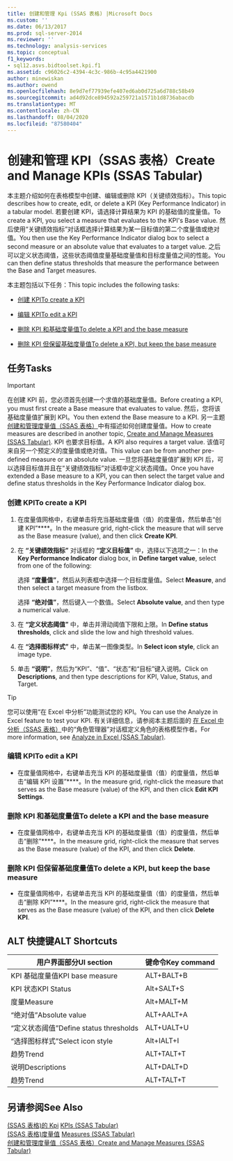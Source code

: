 ```yaml
---
title: 创建和管理 Kpi (SSAS 表格) |Microsoft Docs
ms.custom: ''
ms.date: 06/13/2017
ms.prod: sql-server-2014
ms.reviewer: ''
ms.technology: analysis-services
ms.topic: conceptual
f1_keywords:
- sql12.asvs.bidtoolset.kpi.f1
ms.assetid: c96026c2-4394-4c3c-986b-4c95a4421900
author: minewiskan
ms.author: owend
ms.openlocfilehash: 8e9d7ef77939efe407ed6ab0d725a6d788c58b49
ms.sourcegitcommit: ad4d92dce894592a259721a1571b1d8736abacdb
ms.translationtype: MT
ms.contentlocale: zh-CN
ms.lasthandoff: 08/04/2020
ms.locfileid: "87580404"
---
```

# <a name="create-and-manage-kpis-ssas-tabular"></a><span data-ttu-id="561c1-102">创建和管理 KPI（SSAS 表格）</span><span class="sxs-lookup"><span data-stu-id="561c1-102">Create and Manage KPIs (SSAS Tabular)</span></span>
  <span data-ttu-id="561c1-103">本主题介绍如何在表格模型中创建、编辑或删除 KPI（关键绩效指标）。</span><span class="sxs-lookup"><span data-stu-id="561c1-103">This topic describes how to create, edit, or delete a KPI (Key Performance Indicator) in a tabular model.</span></span> <span data-ttu-id="561c1-104">若要创建 KPI，请选择计算结果为 KPI 的基础值的度量值。</span><span class="sxs-lookup"><span data-stu-id="561c1-104">To create a KPI, you select a measure that evaluates to the KPI's Base value.</span></span> <span data-ttu-id="561c1-105">然后使用“关键绩效指标”对话框选择计算结果为某一目标值的第二个度量值或绝对值。</span><span class="sxs-lookup"><span data-stu-id="561c1-105">You then use the Key Performance Indicator dialog box to select a second measure or an absolute value that evaluates to a target value.</span></span> <span data-ttu-id="561c1-106">之后可以定义状态阈值，这些状态阈值度量基础度量值和目标度量值之间的性能。</span><span class="sxs-lookup"><span data-stu-id="561c1-106">You can then define status thresholds that measure the performance between the Base and Target measures.</span></span>  
  
 <span data-ttu-id="561c1-107">本主题包括以下任务：</span><span class="sxs-lookup"><span data-stu-id="561c1-107">This topic includes the following tasks:</span></span>  
  
-   [<span data-ttu-id="561c1-108">创建 KPI</span><span class="sxs-lookup"><span data-stu-id="561c1-108">To create a KPI</span></span>](#bkmk_create_KPI)  
  
-   [<span data-ttu-id="561c1-109">编辑 KPI</span><span class="sxs-lookup"><span data-stu-id="561c1-109">To edit a KPI</span></span>](#bkmk_edit_KPI)  
  
-   [<span data-ttu-id="561c1-110">删除 KPI 和基础度量值</span><span class="sxs-lookup"><span data-stu-id="561c1-110">To delete a KPI and the base measure</span></span>](#bkmk_delete)  
  
-   [<span data-ttu-id="561c1-111">删除 KPI 但保留基础度量值</span><span class="sxs-lookup"><span data-stu-id="561c1-111">To delete a KPI, but keep the base measure</span></span>](#bkmk_delete_KPI)  
  
## <a name="tasks"></a><span data-ttu-id="561c1-112">任务</span><span class="sxs-lookup"><span data-stu-id="561c1-112">Tasks</span></span>  
  
> [!IMPORTANT]  
>  <span data-ttu-id="561c1-113">在创建 KPI 前，您必须首先创建一个求值的基础度量值。</span><span class="sxs-lookup"><span data-stu-id="561c1-113">Before creating a KPI, you must first create a Base measure that evaluates to value.</span></span> <span data-ttu-id="561c1-114">然后，您将该基础度量值扩展到 KPI。</span><span class="sxs-lookup"><span data-stu-id="561c1-114">You then extend the Base measure to a KPI.</span></span> <span data-ttu-id="561c1-115">另一主题 [创建和管理度量值（SSAS 表格）](measures-ssas-tabular.md)中有描述如何创建度量值。</span><span class="sxs-lookup"><span data-stu-id="561c1-115">How to create measures are described in another topic, [Create and Manage Measures &#40;SSAS Tabular&#41;](measures-ssas-tabular.md).</span></span> <span data-ttu-id="561c1-116">KPI 也要求目标值。</span><span class="sxs-lookup"><span data-stu-id="561c1-116">A KPI also requires a target value.</span></span> <span data-ttu-id="561c1-117">该值可来自另一个预定义的度量值或绝对值。</span><span class="sxs-lookup"><span data-stu-id="561c1-117">This value can be from another pre-defined measure or an absolute value.</span></span> <span data-ttu-id="561c1-118">一旦您将基础度量值扩展到 KPI 后，可以选择目标值并且在“关键绩效指标”对话框中定义状态阈值。</span><span class="sxs-lookup"><span data-stu-id="561c1-118">Once you have extended a Base measure to a KPI, you can then select the target value and define status thresholds in the Key Performance Indicator dialog box.</span></span>  
  
###  <a name="to-create-a-kpi"></a><a name="bkmk_create_KPI"></a> <span data-ttu-id="561c1-119">创建 KPI</span><span class="sxs-lookup"><span data-stu-id="561c1-119">To create a KPI</span></span>  
  
1.  <span data-ttu-id="561c1-120">在度量值网格中，右键单击将充当基础度量值（值）的度量值，然后单击“创建 KPI”\*\*\*\*。</span><span class="sxs-lookup"><span data-stu-id="561c1-120">In the measure grid, right-click the measure that will serve as the Base measure (value), and then click **Create KPI**.</span></span>  
  
2.  <span data-ttu-id="561c1-121">在 **“关键绩效指标”** 对话框的 **“定义目标值”** 中，选择以下选项之一：</span><span class="sxs-lookup"><span data-stu-id="561c1-121">In the **Key Performance Indicator** dialog box, in **Define target value**, select from one of the following:</span></span>  
  
     <span data-ttu-id="561c1-122">选择 **“度量值”**，然后从列表框中选择一个目标度量值。</span><span class="sxs-lookup"><span data-stu-id="561c1-122">Select **Measure**, and then select a target measure from the listbox.</span></span>  
  
     <span data-ttu-id="561c1-123">选择 **“绝对值”**，然后键入一个数值。</span><span class="sxs-lookup"><span data-stu-id="561c1-123">Select **Absolute value**, and then type a numerical value.</span></span>  
  
3.  <span data-ttu-id="561c1-124">在 **“定义状态阈值”** 中，单击并滑动阈值下限和上限。</span><span class="sxs-lookup"><span data-stu-id="561c1-124">In **Define status thresholds**, click and slide the low and high threshold values.</span></span>  
  
4.  <span data-ttu-id="561c1-125">在 **“选择图标样式”** 中，单击某一图像类型。</span><span class="sxs-lookup"><span data-stu-id="561c1-125">In **Select icon style**, click an image type.</span></span>  
  
5.  <span data-ttu-id="561c1-126">单击 **“说明”**，然后为“KPI”、“值”、“状态”和“目标”键入说明。</span><span class="sxs-lookup"><span data-stu-id="561c1-126">Click on **Descriptions**, and then type descriptions for KPI, Value, Status, and Target.</span></span>  
  
> [!TIP]  
>  <span data-ttu-id="561c1-127">您可以使用“在 Excel 中分析”功能测试您的 KPI。</span><span class="sxs-lookup"><span data-stu-id="561c1-127">You can use the Analyze in Excel feature to test your KPI.</span></span> <span data-ttu-id="561c1-128">有关详细信息，请参阅本主题后面的 [在 Excel 中分析（SSAS 表格）](analyze-in-excel-ssas-tabular.md)中的“角色管理器”对话框定义角色的表格模型作者。</span><span class="sxs-lookup"><span data-stu-id="561c1-128">For more information, see [Analyze in Excel &#40;SSAS Tabular&#41;](analyze-in-excel-ssas-tabular.md).</span></span>  
  
###  <a name="to-edit-a-kpi"></a><a name="bkmk_edit_KPI"></a> <span data-ttu-id="561c1-129">编辑 KPI</span><span class="sxs-lookup"><span data-stu-id="561c1-129">To edit a KPI</span></span>  
  
-   <span data-ttu-id="561c1-130">在度量值网格中，右键单击充当 KPI 的基础度量值（值）的度量值，然后单击“编辑 KPI 设置”\*\*\*\*。</span><span class="sxs-lookup"><span data-stu-id="561c1-130">In the measure grid, right-click the measure that serves as the Base measure (value) of the KPI, and then click **Edit KPI Settings**.</span></span>  
  
###  <a name="to-delete-a-kpi-and-the-base-measure"></a><a name="bkmk_delete"></a> <span data-ttu-id="561c1-131">删除 KPI 和基础度量值</span><span class="sxs-lookup"><span data-stu-id="561c1-131">To delete a KPI and the base measure</span></span>  
  
-   <span data-ttu-id="561c1-132">在度量值网格中，右键单击充当 KPI 的基础度量值（值）的度量值，然后单击“删除”\*\*\*\*。</span><span class="sxs-lookup"><span data-stu-id="561c1-132">In the measure grid, right-click the measure that serves as the Base measure (value) of the KPI, and then click **Delete**.</span></span>  
  
###  <a name="to-delete-a-kpi-but-keep-the-base-measure"></a><a name="bkmk_delete_KPI"></a><span data-ttu-id="561c1-133">删除 KPI 但保留基础度量值</span><span class="sxs-lookup"><span data-stu-id="561c1-133">To delete a KPI, but keep the base measure</span></span>  
  
-   <span data-ttu-id="561c1-134">在度量值网格中，右键单击充当 KPI 的基础度量值（值）的度量值，然后单击“删除 KPI”\*\*\*\*。</span><span class="sxs-lookup"><span data-stu-id="561c1-134">In the measure grid, right-click the measure that serves as the Base measure (value) of the KPI, and then click **Delete KPI**.</span></span>  
  
## <a name="alt-shortcuts"></a><span data-ttu-id="561c1-135">ALT 快捷键</span><span class="sxs-lookup"><span data-stu-id="561c1-135">ALT Shortcuts</span></span>  
  
|<span data-ttu-id="561c1-136">用户界面部分</span><span class="sxs-lookup"><span data-stu-id="561c1-136">UI section</span></span>|<span data-ttu-id="561c1-137">键命令</span><span class="sxs-lookup"><span data-stu-id="561c1-137">Key command</span></span>|  
|----------------|-----------------|  
|<span data-ttu-id="561c1-138">KPI 基础度量值</span><span class="sxs-lookup"><span data-stu-id="561c1-138">KPI base measure</span></span>|<span data-ttu-id="561c1-139">ALT+B</span><span class="sxs-lookup"><span data-stu-id="561c1-139">ALT+B</span></span>|  
|<span data-ttu-id="561c1-140">KPI 状态</span><span class="sxs-lookup"><span data-stu-id="561c1-140">KPI Status</span></span>|<span data-ttu-id="561c1-141">Alt+S</span><span class="sxs-lookup"><span data-stu-id="561c1-141">ALT+S</span></span>|  
|<span data-ttu-id="561c1-142">度量</span><span class="sxs-lookup"><span data-stu-id="561c1-142">Measure</span></span>|<span data-ttu-id="561c1-143">Alt+M</span><span class="sxs-lookup"><span data-stu-id="561c1-143">ALT+M</span></span>|  
|<span data-ttu-id="561c1-144">“绝对值”</span><span class="sxs-lookup"><span data-stu-id="561c1-144">Absolute value</span></span>|<span data-ttu-id="561c1-145">ALT+A</span><span class="sxs-lookup"><span data-stu-id="561c1-145">ALT+A</span></span>|  
|<span data-ttu-id="561c1-146">“定义状态阈值”</span><span class="sxs-lookup"><span data-stu-id="561c1-146">Define status thresholds</span></span>|<span data-ttu-id="561c1-147">ALT+U</span><span class="sxs-lookup"><span data-stu-id="561c1-147">ALT+U</span></span>|  
|<span data-ttu-id="561c1-148">“选择图标样式”</span><span class="sxs-lookup"><span data-stu-id="561c1-148">Select icon style</span></span>|<span data-ttu-id="561c1-149">Alt+I</span><span class="sxs-lookup"><span data-stu-id="561c1-149">ALT+I</span></span>|  
|<span data-ttu-id="561c1-150">趋势</span><span class="sxs-lookup"><span data-stu-id="561c1-150">Trend</span></span>|<span data-ttu-id="561c1-151">ALT+T</span><span class="sxs-lookup"><span data-stu-id="561c1-151">ALT+T</span></span>|  
|<span data-ttu-id="561c1-152">说明</span><span class="sxs-lookup"><span data-stu-id="561c1-152">Descriptions</span></span>|<span data-ttu-id="561c1-153">ALT+D</span><span class="sxs-lookup"><span data-stu-id="561c1-153">ALT+D</span></span>|  
|<span data-ttu-id="561c1-154">趋势</span><span class="sxs-lookup"><span data-stu-id="561c1-154">Trend</span></span>|<span data-ttu-id="561c1-155">ALT+T</span><span class="sxs-lookup"><span data-stu-id="561c1-155">ALT+T</span></span>|  
  
## <a name="see-also"></a><span data-ttu-id="561c1-156">另请参阅</span><span class="sxs-lookup"><span data-stu-id="561c1-156">See Also</span></span>  
 <span data-ttu-id="561c1-157">[&#40;SSAS 表格&#41;的 Kpi](kpis-ssas-tabular.md) </span><span class="sxs-lookup"><span data-stu-id="561c1-157">[KPIs &#40;SSAS Tabular&#41;](kpis-ssas-tabular.md) </span></span>  
 <span data-ttu-id="561c1-158">[&#40;SSAS 表格&#41;度量值](measures-ssas-tabular.md) </span><span class="sxs-lookup"><span data-stu-id="561c1-158">[Measures &#40;SSAS Tabular&#41;](measures-ssas-tabular.md) </span></span>  
 [<span data-ttu-id="561c1-159">创建和管理度量值（SSAS 表格）</span><span class="sxs-lookup"><span data-stu-id="561c1-159">Create and Manage Measures &#40;SSAS Tabular&#41;</span></span>](create-and-manage-measures-ssas-tabular.md)  
  
  
